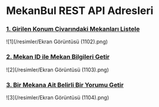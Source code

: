 # MekanBul REST API Adresleri

### [1. Girilen Konum Civarındaki Mekanları Listele](https://mekanbul3-3.ayeburhan.repl.co/api/mekanlar?enlem=37.8&boylam=35)
![1](/resimler/Ekran Görüntüsü (1102).png)

### [2. Mekan ID ile Mekan Bilgileri Getir](https://mekanbul3-3.ayeburhan.repl.co/api/mekanlar/637a7d507317d2f897b29890)
![2](/resimler/Ekran Görüntüsü (1103).png)

### [3. Bir Mekana Ait Belirli Bir Yorumu Getir](localhost:3000/api/mekanlar/63793087bf80e306aa479283/Yorumlar/6379308ee584b18463e5ae82)
![3](/resimler/Ekran Görüntüsü (1104).png)
